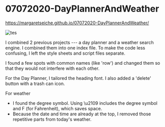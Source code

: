 # 07072020-DayPlannerAndWeather

https://margaretseiche.github.io/07072020-DayPlannerAndWeather/

![tes](/assets/images/DayPlanner.JPG)

I combined 2 previous projects --- a day planner and a weather search engine.  I combined them into one index file.  To make the code less confusing, I left the style sheets and script files separate.  

I found a few spots with common names (like 'row') and changed them so that they would not interfere with each other.

For the Day Planner, I tailored the heading font.  I also added a 'delete' button with a trash can icon.

For weather
* I found the degree symbol.  Using \u2109 includes the degree symbol and F (for Fahrenheit), which saves space.
* Because the date and time are already at the top, I removed those repetitive parts from today's weather.
